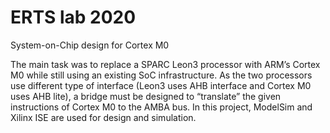 # ERTS lab 2020
System-on-Chip design for Cortex M0

The main task was to replace a SPARC Leon3 processor with ARM’s Cortex M0 while still using an existing SoC infrastructure. As the two processors use different type of interface (Leon3 uses AHB interface and Cortex M0 uses AHB lite), a bridge must be designed to “translate” the given instructions of Cortex M0 to the AMBA bus. In this project, ModelSim and Xilinx ISE are used for design and simulation.
